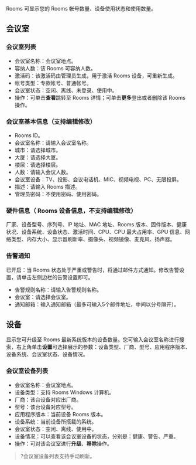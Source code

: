 Rooms 可显示您的 Rooms 帐号数量、设备使用状态和使用数量。
 
## 会议室
### 会议室列表
- 会议室名称：会议室地点。
- 容纳人数：该 Rooms 可容纳人数。
- 激活码：该激活码由管理员生成，用于激活 Rooms 设备，可重新生成。
- 帐号类型：专款帐号、普通帐号。
- 会议室状态：空闲、离线、未登录、使用中。
- 操作：可单击**查看**跳转至 Rooms 详情；可单击**更多**登出或者删除该 Rooms 操作。

### 会议室基本信息（支持编辑修改）
- Rooms ID。
- 会议室名称：请输入会议室名称。
- 城市：请选择城市。
- 大厦：请选择大厦。
- 楼层：请选择楼层。
- 人数：请输入会议人数。
- 会议室设备：TV、投影、会议电话机、MIC、视频电视、PC、无限投屏。
- 描述：请输入 Rooms 描述。
- 管理员密码：不使用密码、使用密码。

### 硬件信息（ Rooms 设备信息，不支持编辑修改）
厂家、设备型号、序列号、IP 地址、MAC 地址、Rooms 版本、固件版本、健康状况、设备系统、设备状态、激活时间、CPU、CPU 最大占用率、GPU 信息、网络类型、内存大小、显示器刷新率、摄像头、视频镜像、麦克风、扬声器。

### 告警通知
已开启：当 Rooms 状态处于严重或警告时，将通过邮件方式通知。修改告警设置，请单击左侧边栏的告警设置即可。
- 告警规则名称：请输入告警规则名称。
- 会议室：请选择会议室。
- 通知邮箱：输入通知邮箱（最多可输入5个邮件地址，中间以分号隔开）。

## 设备
显示您可升级至 Rooms 最新系统版本的设备数量。您可输入会议室名称进行搜索，右上角单击**设置**可选择展示的参数：设备类型、厂商、型号、应用程序版本、设备系统、会议室状态、设备情况。

### 会议室设备列表
- 会议室名称：会议室地点。
- 设备类型：支持 Rooms Windows 计算机。
- 厂商：该台设备对应出厂商。
- 型号：该台设备对应型号。
- 应用程序版本：当前设备 Rooms 版本。
- 设备系统：当前设备所搭载的系统。
- 会议室状态：空闲、离线、使用中。
- 设备情况：可以查看该会议室设备的状态，分别是：健康、警告、严重。
- 操作：可对该会议室进行**升级**、**移除**操作。
>?会议室设备列表支持手动刷新。

	

